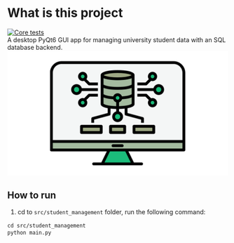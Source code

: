 # What is this project
[![Core tests](https://github.com/ltuala/student_management/actions/workflows/test.yml/badge.svg?branch=main)](https://github.com/ltuala/student_management/actions/workflows/test.yml)  
A desktop PyQt6 GUI app for managing university student data with an SQL database backend.
![Student Management System](resources/icons/17.png)
## How to run
1. cd to `src/student_management` folder, run the following command:
```
cd src/student_management
python main.py
```
